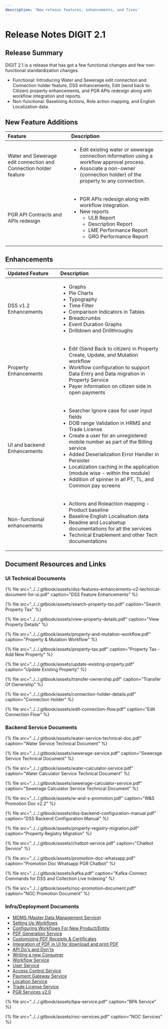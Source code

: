 ```yaml
---
description: 'New release features, enhancements, and fixes'
---
```


# Release Notes DIGIT 2.1

## Release Summary

DIGIT 2.1 is a release that has got a few functional changes and few non-functional standardization changes.

* Functional: Introducing Water and Sewerage edit connection and Connection holder feature, DSS enhancements, Edit \(send back to Citizen\) property enhancements, and PGR APIs redesign along with workflow integration and reports.
* Non-functional: Baselining Actions, Role action mapping, and English Localization data.

## New ‌Feature Additions

<table>
  <thead>
    <tr>
      <th style="text-align:left"><b>Feature</b>
      </th>
      <th style="text-align:left"><b>Description</b>
      </th>
    </tr>
  </thead>
  <tbody>
    <tr>
      <td style="text-align:left">Water and Sewerage edit connection and Connection holder feature</td>
      <td
      style="text-align:left">
        <ul>
          <li>Edit existing water or sewerage connection information using a workflow
            approval process.</li>
          <li>Associate a non-owner (connection holder) of the property to any connection.</li>
        </ul>
        </td>
    </tr>
    <tr>
      <td style="text-align:left">PGR API Contracts and APIs redesign</td>
      <td style="text-align:left">
        <ul>
          <li>PGR APIs redesign along with workflow integration.</li>
          <li>New reports
            <ul>
              <li>ULB Report</li>
              <li>Description Report</li>
              <li>LME Performance Report</li>
              <li>GRO Performance Report</li>
            </ul>
          </li>
        </ul>
      </td>
    </tr>
  </tbody>
</table>

## Enhancements

<table>
  <thead>
    <tr>
      <th style="text-align:left"><b>Updated Feature</b>
      </th>
      <th style="text-align:left"><b>Description</b>
      </th>
    </tr>
  </thead>
  <tbody>
    <tr>
      <td style="text-align:left">DSS v1.2 Enhancements</td>
      <td style="text-align:left">
        <ul>
          <li>Graphs</li>
          <li>Pie Charts</li>
          <li>Typography</li>
          <li>Time Filter</li>
          <li>Comparison Indicators in Tables</li>
          <li>Breadcrumbs</li>
          <li>Event Duration Graphs</li>
          <li>Drilldown and Drillthroughs</li>
        </ul>
      </td>
    </tr>
    <tr>
      <td style="text-align:left">Property Enhancements</td>
      <td style="text-align:left">
        <ul>
          <li>Edit (Send Back to citizen) in Property Create, Update, and Mutation workflow</li>
          <li>Workflow configuration to support Data Entry and Data migration in Property
            Service</li>
          <li>Payer information on citizen side in open payments</li>
        </ul>
      </td>
    </tr>
    <tr>
      <td style="text-align:left">UI and backend Enhancements</td>
      <td style="text-align:left">
        <ul>
          <li>Searcher Ignore case for user input fields</li>
          <li>DOB range Validation in HRMS and Trade License</li>
          <li>Create a user for an unregistered mobile number as part of the Billing
            service</li>
          <li>Added Deserialization Error Handler in Persister</li>
          <li>Localization caching in the application (module wise - within the module)</li>
          <li>Addition of spinner in all PT, TL, and Common pay screens</li>
        </ul>
      </td>
    </tr>
    <tr>
      <td style="text-align:left">Non-functional enhancements</td>
      <td style="text-align:left">
        <ul>
          <li>Actions and Roleaction mapping - Product baseline</li>
          <li>Baseline English Localisation data</li>
          <li>Readme and Localsetup documentations for all the services</li>
          <li>Technical Enablement and other Tech documentations</li>
        </ul>
      </td>
    </tr>
  </tbody>
</table>

## Document Resources and Links

### UI Technical Documents

{% file src="../../.gitbook/assets/dss-features-enhancements-v2-technical-document-for-ui.pdf" caption="DSS Feature Enhancements" %}

{% file src="../../.gitbook/assets/search-property-tax.pdf" caption="Search Property Tax" %}

{% file src="../../.gitbook/assets/view-property-details.pdf" caption="View Property Details" %}

{% file src="../../.gitbook/assets/property-and-mutation-workflow.pdf" caption="Property & Mutation Workflow" %}

{% file src="../../.gitbook/assets/property-tax.pdf" caption="Property Tax - Add New Property" %}

{% file src="../../.gitbook/assets/update-existing-property.pdf" caption="Update Existing Property" %}

{% file src="../../.gitbook/assets/transfer-ownership.pdf" caption="Transfer Of Ownership" %}

{% file src="../../.gitbook/assets/connection-holder-details.pdf" caption="Connection Holder" %}

{% file src="../../.gitbook/assets/edit-connection-flow.pdf" caption="Edit Connection Flow" %}

### Backend Service Documents

{% file src="../../.gitbook/assets/water-service-technical-doc.pdf" caption="Water Service Technical Document" %}

{% file src="../../.gitbook/assets/sewerage-service.pdf" caption="Sewerage Service Technical Document" %}

{% file src="../../.gitbook/assets/water-calculator-service.pdf" caption="Water Calculator Service Technical Document" %}

{% file src="../../.gitbook/assets/sewerage-calculator-service.pdf" caption="Sewerage Calculator Service Technical Document" %}

{% file src="../../.gitbook/assets/w-and-s-promotion.pdf" caption="W&S Promotion Doc v2.2" %}

{% file src="../../.gitbook/assets/dss-backend-configuration-manual.pdf" caption="DSS Backend Configuration Manual" %}

{% file src="../../.gitbook/assets/property-registry-migration.pdf" caption="Property Registry Migration" %}

{% file src="../../.gitbook/assets/chatbot-service.pdf" caption="Chatbot Service" %}

{% file src="../../.gitbook/assets/promotion-doc-whatsapp.pdf" caption="Promotion Doc Whatsapp PGR Chatbot" %}

{% file src="../../.gitbook/assets/kafka.pdf" caption="Kafka-Connect Commands for DSS and Collection Live Indexing" %}

{% file src="../../.gitbook/assets/noc-promotion-document.pdf" caption="NOC Promotion Document" %}

### Infra/Deployment Documents

* [MDMS \(Master Data Management Service\)](https://docs.digit.org/modules-features/technical-documentation/core-service/mdms-master-data-management-service)
* [Setting Up Workflows](https://app.gitbook.com/@egov-digit/s/home/install-digit/configuring-workflows/setting-up-workflow)
* [Configuring Workflows For New Product/Entity](https://app.gitbook.com/@egov-digit/s/home/v/v2.1/install-digit/configuring-workflows/configuring-workflow-for-an-entity)
* [PDF Generation Service](https://app.gitbook.com/@egov-digit/s/home/v/v2.1/modules-features/technical-documentation/core-service/pdf-generation-service)
* [Customizing PDF Receipts & Certificates](https://app.gitbook.com/@egov-digit/s/home/v/v2.1/install-digit/configuring-digit-services/customizing-pdf-notices-and-certificates/customizing-pdf-receipts-and-certificates)
* [Integration of PDF in UI for download and print PDF](https://app.gitbook.com/@egov-digit/s/home/v/v2.1/install-digit/configuring-digit-services/customizing-pdf-notices-and-certificates/integration-of-pdf-in-ui-for-download-and-print-pdf)
* [API Do's and Don'ts](https://app.gitbook.com/@egov-digit/s/home/v/v2.1/install-digit/configuring-digit-services/api-dos-and-donts)
* [Writing a new Consumer](https://app.gitbook.com/@egov-digit/s/home/v/v2.1/customizing-digit/digit-customization/writing-a-new-customer)
* [Workflow Service](https://app.gitbook.com/@egov-digit/s/home/v/v2.1/modules-features/technical-documentation/core-service/workflow-service)
* [User Service](../technical-documentation/core-service/user-service.md)
* [Access Control Service](https://app.gitbook.com/@egov-digit/s/home/v/v2.1/modules-features/technical-documentation/core-service/access-control-service)
* [Payment Gateway Service](https://app.gitbook.com/@egov-digit/s/home/v/v2.1/modules-features/technical-documentation/core-service/payment-gateway-service)
* [Location Service](https://app.gitbook.com/@egov-digit/s/home/v/v2.1/modules-features/technical-documentation/core-service/location-service)
* [Trade License Service](https://app.gitbook.com/@egov-digit/s/home/v/v2.1/modules-features/technical-documentation/municipal-service/trade-license-service)
* [PGR Services v2.0](https://app.gitbook.com/@egov-digit/s/home/v/v2.1/modules-features/technical-documentation/municipal-service/pgr-services)

{% file src="../../.gitbook/assets/bpa-service.pdf" caption="BPA Service" %}

{% file src="../../.gitbook/assets/noc-services.pdf" caption="NOC Services" %}

